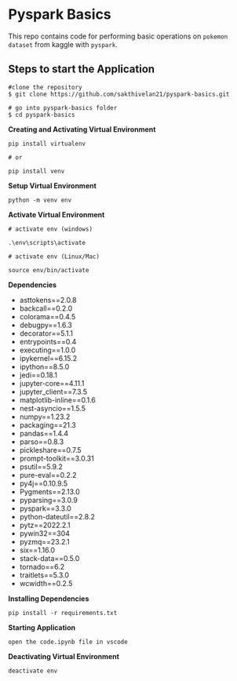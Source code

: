 # Pyspark Basics

This repo contains code for performing basic operations on `pokemon dataset` from kaggle with `pyspark`.

## Steps to start the Application

```
#clone the repository
$ git clone https://github.com/sakthivelan21/pyspark-basics.git

# go into pyspark-basics folder
$ cd pyspark-basics
```

**Creating and Activating Virtual Environment**

```
pip install virtualenv

# or

pip install venv
```

**Setup Virtual Environment**

```
python -m venv env
```

**Activate Virtual Environment**

```
# activate env (windows)

.\env\scripts\activate

# activate env (Linux/Mac)

source env/bin/activate
```
**Dependencies**

+ asttokens==2.0.8
+ backcall==0.2.0
+ colorama==0.4.5
+ debugpy==1.6.3
+ decorator==5.1.1
+ entrypoints==0.4
+ executing==1.0.0
+ ipykernel==6.15.2
+ ipython==8.5.0
+ jedi==0.18.1
+ jupyter-core==4.11.1
+ jupyter_client==7.3.5
+ matplotlib-inline==0.1.6
+ nest-asyncio==1.5.5
+ numpy==1.23.2
+ packaging==21.3
+ pandas==1.4.4
+ parso==0.8.3
+ pickleshare==0.7.5
+ prompt-toolkit==3.0.31
+ psutil==5.9.2
+ pure-eval==0.2.2
+ py4j==0.10.9.5
+ Pygments==2.13.0
+ pyparsing==3.0.9
+ pyspark==3.3.0
+ python-dateutil==2.8.2
+ pytz==2022.2.1
+ pywin32==304
+ pyzmq==23.2.1
+ six==1.16.0
+ stack-data==0.5.0
+ tornado==6.2
+ traitlets==5.3.0
+ wcwidth==0.2.5


**Installing Dependencies**

```
pip install -r requirements.txt
```

**Starting Application**

```
open the code.ipynb file in vscode
```

**Deactivating Virtual Environment**

```
deactivate env
```
